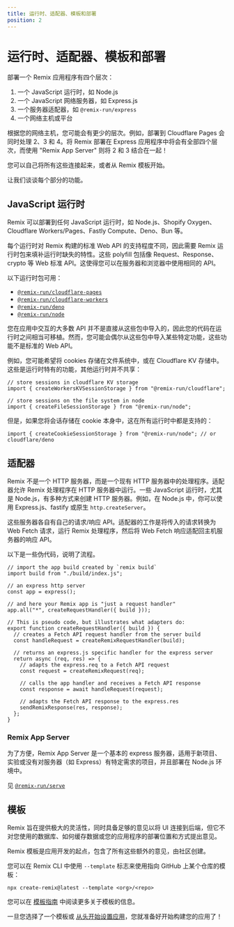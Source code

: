 ```yaml
---
title: 运行时、适配器、模板和部署
position: 2
---
```


# 运行时、适配器、模板和部署

部署一个 Remix 应用程序有四个层次：

1. 一个 JavaScript 运行时，如 Node.js
2. 一个 JavaScript 网络服务器，如 Express.js
3. 一个服务器适配器，如 `@remix-run/express`
4. 一个网络主机或平台

根据您的网络主机，您可能会有更少的层次。例如，部署到 Cloudflare Pages 会同时处理 2、3 和 4。将 Remix 部署在 Express 应用程序中将会有全部四个层次，而使用 "Remix App Server" 则将 2 和 3 结合在一起！

您可以自己将所有这些连接起来，或者从 Remix 模板开始。

让我们谈谈每个部分的功能。

## JavaScript 运行时

Remix 可以部署到任何 JavaScript 运行时，如 Node.js、Shopify Oxygen、Cloudflare Workers/Pages、Fastly Compute、Deno、Bun 等。

每个运行时对 Remix 构建的标准 Web API 的支持程度不同，因此需要 Remix 运行时包来填补运行时缺失的特性。这些 polyfill 包括像 Request、Response、crypto 等 Web 标准 API。这使得您可以在服务器和浏览器中使用相同的 API。

以下运行时包可用：

- [`@remix-run/cloudflare-pages`][remix_run_cloudflare_pages]
- [`@remix-run/cloudflare-workers`][remix_run_cloudflare_workers]
- [`@remix-run/deno`][remix_run_deno]
- [`@remix-run/node`][remix_run_node]

您在应用中交互的大多数 API 并不是直接从这些包中导入的，因此您的代码在运行时之间相当可移植。然而，您可能会偶尔从这些包中导入某些特定功能，这些功能不是标准的 Web API。

例如，您可能希望将 cookies 存储在文件系统中，或在 Cloudflare KV 存储中。这些是运行时特有的功能，其他运行时并不共享：

```tsx
// store sessions in cloudflare KV storage
import { createWorkersKVSessionStorage } from "@remix-run/cloudflare";

// store sessions on the file system in node
import { createFileSessionStorage } from "@remix-run/node";
```

但是，如果您将会话存储在 cookie 本身中，这在所有运行时中都是支持的：

```tsx
import { createCookieSessionStorage } from "@remix-run/node"; // or cloudflare/deno
```

## 适配器

Remix 不是一个 HTTP 服务器，而是一个现有 HTTP 服务器中的处理程序。适配器允许 Remix 处理程序在 HTTP 服务器中运行。一些 JavaScript 运行时，尤其是 Node.js，有多种方式来创建 HTTP 服务器。例如，在 Node.js 中，你可以使用 Express.js、fastify 或原生 `http.createServer`。

这些服务器各自有自己的请求/响应 API。适配器的工作是将传入的请求转换为 Web Fetch 请求，运行 Remix 处理程序，然后将 Web Fetch 响应适配回主机服务器的响应 API。

以下是一些伪代码，说明了流程。

```tsx
// import the app build created by `remix build`
import build from "./build/index.js";

// an express http server
const app = express();

// and here your Remix app is "just a request handler"
app.all("*", createRequestHandler({ build }));

// This is pseudo code, but illustrates what adapters do:
export function createRequestHandler({ build }) {
  // creates a Fetch API request handler from the server build
  const handleRequest = createRemixRequestHandler(build);

  // returns an express.js specific handler for the express server
  return async (req, res) => {
    // adapts the express.req to a Fetch API request
    const request = createRemixRequest(req);

    // calls the app handler and receives a Fetch API response
    const response = await handleRequest(request);

    // adapts the Fetch API response to the express.res
    sendRemixResponse(res, response);
  };
}
```

### Remix App Server

为了方便，Remix App Server 是一个基本的 express 服务器，适用于新项目、实验或没有对服务器（如 Express）有特定需求的项目，并且部署在 Node.js 环境中。

见 [`@remix-run/serve`][serve]

## 模板

Remix 旨在提供极大的灵活性，同时具备足够的意见以将 UI 连接到后端，但它不对您使用的数据库、如何缓存数据或您的应用程序的部署位置和方式提出意见。

Remix 模板是应用开发的起点，包含了所有这些额外的意见，由社区创建。

您可以在 Remix CLI 中使用 `--template` 标志来使用指向 GitHub 上某个仓库的模板：

```
npx create-remix@latest --template <org>/<repo>
```

您可以在 [模板指南][templates_guide] 中阅读更多关于模板的信息。

一旦您选择了一个模板或 [从头开始设置应用][quickstart]，您就准备好开始构建您的应用了！

[templates]: https://remix.guide/templates
[serve]: ../other-api/serve
[quickstart]: ../start/quickstart
[templates_guide]: ../guides/templates
[remix_run_cloudflare_pages]: https://npm.im/@remix-run/cloudflare-pages
[remix_run_cloudflare_workers]: https://npm.im/@remix-run/cloudflare-workers
[remix_run_deno]: https://npm.im/@remix-run/deno
[remix_run_node]: https://npm.im/@remix-run/node